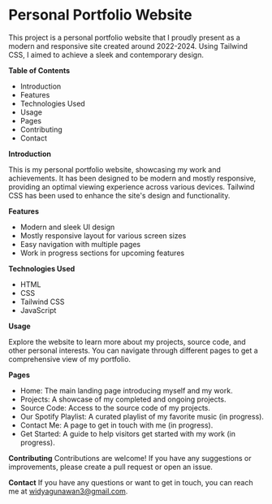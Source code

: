 # Personal Portfolio Website
This project is a personal portfolio website that I proudly present as a modern and responsive site created around 2022-2024. Using Tailwind CSS, I aimed to achieve a sleek and contemporary design.

<b>Table of Contents</b>

- Introduction
- Features
- Technologies Used
- Usage
- Pages
- Contributing
- Contact

<b>Introduction</b>

This is my personal portfolio website, showcasing my work and achievements. It has been designed to be modern and mostly responsive, providing an optimal viewing experience across various devices. Tailwind CSS has been used to enhance the site's design and functionality.

<b>Features</b>

- Modern and sleek UI design
- Mostly responsive layout for various screen sizes
- Easy navigation with multiple pages
- Work in progress sections for upcoming features

<b>Technologies Used</b>

- HTML
- CSS
- Tailwind CSS
- JavaScript

<b>Usage</b>

Explore the website to learn more about my projects, source code, and other personal interests. You can navigate through different pages to get a comprehensive view of my portfolio.

<b>Pages</b>

- Home: The main landing page introducing myself and my work.
- Projects: A showcase of my completed and ongoing projects.
- Source Code: Access to the source code of my projects.
- Our Spotify Playlist: A curated playlist of my favorite music (in progress).
- Contact Me: A page to get in touch with me (in progress).
- Get Started: A guide to help visitors get started with my work (in progress).

<b>Contributing</b>
Contributions are welcome! If you have any suggestions or improvements, please create a pull request or open an issue.

<b>Contact</b>
If you have any questions or want to get in touch, you can reach me at widyagunawan3@gmail.com.
